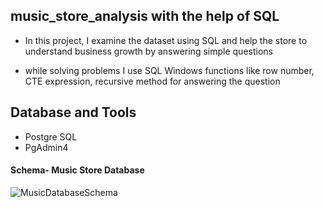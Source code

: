 ## music_store_analysis with the help of SQL

* In this project, I examine the dataset using SQL and help the store to understand business growth by answering simple questions

* while solving problems I use SQL Windows functions like row number, CTE expression, recursive method for answering the question

## Database and Tools

* Postgre SQL
* PgAdmin4

#### Schema- Music Store Database
![MusicDatabaseSchema](https://github.com/Rohitshahare/music_store_analysis_SQL/assets/78205192/c0a45608-dafb-469a-91f8-463c8073d67e)
